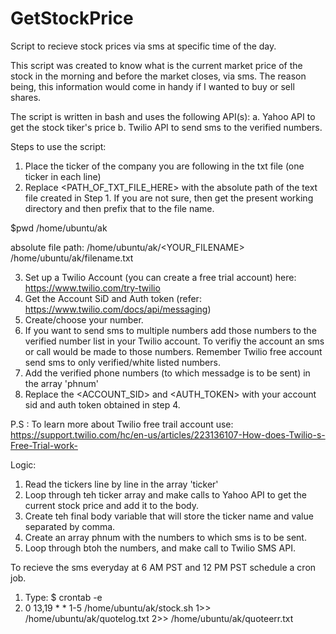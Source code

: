 # GetStockPrice

Script to recieve stock prices via sms at specific time of the day.

This script was created to know what is the current market price of the stock in the morning and before the market closes, via sms. The reason being, this information would come in handy if I wanted to buy or sell shares.

The script is written in bash and uses the following API(s):
a. Yahoo API to get the stock tiker's price
b. Twilio API to send sms to the verified numbers.

Steps to use the script:

1. Place the ticker of the company you are following in the txt file (one ticker in each line)
2. Replace <PATH_OF_TXT_FILE_HERE> with the absolute path of the text file created in Step 1.
If you are not sure, then get the present working directory and then prefix that to the file name.
 
  $pwd
  /home/ubuntu/ak
  
  absolute file path: /home/ubuntu/ak/<YOUR_FILENAME>
  /home/ubuntu/ak/filename.txt
  
3. Set up a Twilio Account (you can create a free trial account) here: https://www.twilio.com/try-twilio
4. Get the Account SiD and Auth token (refer: https://www.twilio.com/docs/api/messaging)
5. Create/choose your number.
6. If you want to send sms to multiple numbers add those numbers to the verified number list in your Twilio account. To verifiy the account an sms or call would be made to those numbers.
   Remember Twilio free account send sms to only verified/white listed numbers.
7. Add the verified phone numbers (to which messadge is to be sent) in the array 'phnum'
8. Replace the <ACCOUNT_SID> and <AUTH_TOKEN> with your account sid and auth token obtained in step 4.

P.S : To learn more about Twilio free trail account use: https://support.twilio.com/hc/en-us/articles/223136107-How-does-Twilio-s-Free-Trial-work-


Logic:

1. Read the tickers line by line in the array 'ticker'
2. Loop through teh ticker array and make calls to Yahoo API to get the current stock price and add it to the body.
3. Create teh final body variable that will store the ticker name and value separated by comma.
4. Create an array phnum with the numbers to which sms is to be sent.
5. Loop through btoh the numbers, and make call to Twilio SMS API.

To recieve the sms everyday at 6 AM PST and 12 PM PST schedule a cron job.
1. Type:
$ crontab -e 
2. 0 13,19 * * 1-5 /home/ubuntu/ak/stock.sh 1>> /home/ubuntu/ak/quotelog.txt 2>> /home/ubuntu/ak/quoteerr.txt

